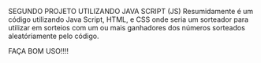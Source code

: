 SEGUNDO PROJETO UTILIZANDO JAVA SCRIPT (JS) Resumidamente é um código utilizando Java Script, HTML, e CSS onde seria um sorteador para utilizar em sorteios com um ou mais ganhadores dos números sorteados aleatóriamente pelo código.

FAÇA BOM USO!!!!
